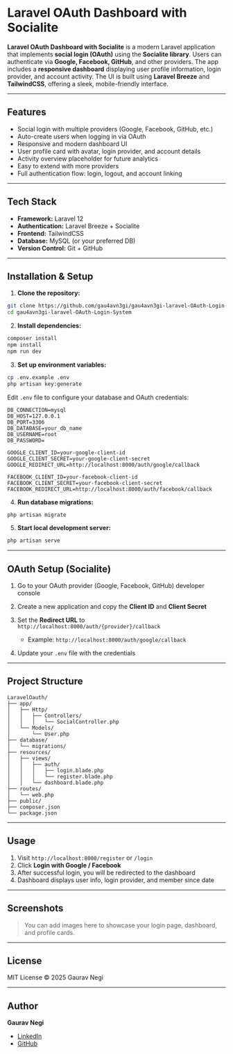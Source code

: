# Laravel OAuth Dashboard with Socialite

**Laravel OAuth Dashboard with Socialite** is a modern Laravel application that implements **social login (OAuth)** using the **Socialite library**. Users can authenticate via **Google, Facebook, GitHub**, and other providers. The app includes a **responsive dashboard** displaying user profile information, login provider, and account activity. The UI is built using **Laravel Breeze** and **TailwindCSS**, offering a sleek, mobile-friendly interface.

---

## Features

* Social login with multiple providers (Google, Facebook, GitHub, etc.)
* Auto-create users when logging in via OAuth
* Responsive and modern dashboard UI
* User profile card with avatar, login provider, and account details
* Activity overview placeholder for future analytics
* Easy to extend with more providers
* Full authentication flow: login, logout, and account linking

---

## Tech Stack

* **Framework:** Laravel 12
* **Authentication:** Laravel Breeze + Socialite
* **Frontend:** TailwindCSS
* **Database:** MySQL (or your preferred DB)
* **Version Control:** Git + GitHub

---

## Installation & Setup

1. **Clone the repository:**

```bash
git clone https://github.com/gau4avn3gi/gau4avn3gi-laravel-OAuth-Login-System.git
cd gau4avn3gi-laravel-OAuth-Login-System
```

2. **Install dependencies:**

```bash
composer install
npm install
npm run dev
```

3. **Set up environment variables:**

```bash
cp .env.example .env
php artisan key:generate
```

Edit `.env` file to configure your database and OAuth credentials:

```env
DB_CONNECTION=mysql
DB_HOST=127.0.0.1
DB_PORT=3306
DB_DATABASE=your_db_name
DB_USERNAME=root
DB_PASSWORD=

GOOGLE_CLIENT_ID=your-google-client-id
GOOGLE_CLIENT_SECRET=your-google-client-secret
GOOGLE_REDIRECT_URL=http://localhost:8000/auth/google/callback

FACEBOOK_CLIENT_ID=your-facebook-client-id
FACEBOOK_CLIENT_SECRET=your-facebook-client-secret
FACEBOOK_REDIRECT_URL=http://localhost:8000/auth/facebook/callback
```

4. **Run database migrations:**

```bash
php artisan migrate
```

5. **Start local development server:**

```bash
php artisan serve
```

---

## OAuth Setup (Socialite)

1. Go to your OAuth provider (Google, Facebook, GitHub) developer console
2. Create a new application and copy the **Client ID** and **Client Secret**
3. Set the **Redirect URL** to `http://localhost:8000/auth/{provider}/callback`

   * Example: `http://localhost:8000/auth/google/callback`
4. Update your `.env` file with the credentials

---

## Project Structure

```
LaravelOauth/
├── app/
│   ├── Http/
│   │   ├── Controllers/
│   │   │   └── SocialController.php
│   └── Models/
│       └── User.php
├── database/
│   └── migrations/
├── resources/
│   ├── views/
│   │   ├── auth/
│   │   │   ├── login.blade.php
│   │   │   └── register.blade.php
│   │   └── dashboard.blade.php
├── routes/
│   └── web.php
├── public/
├── composer.json
└── package.json
```

---

## Usage

1. Visit `http://localhost:8000/register` or `/login`
2. Click **Login with Google / Facebook**
3. After successful login, you will be redirected to the dashboard
4. Dashboard displays user info, login provider, and member since date

---

## Screenshots

> You can add images here to showcase your login page, dashboard, and profile cards.

---

## License

MIT License © 2025 Gaurav Negi

---

## Author

**Gaurav Negi**

* [LinkedIn](https://www.linkedin.com/in/gaurav-negi)
* [GitHub](https://github.com/gau4avn3gi)
